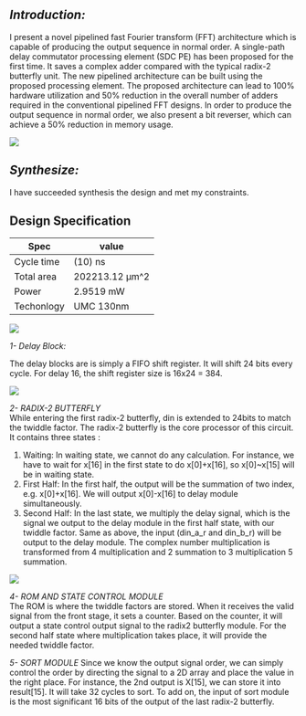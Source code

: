 ## *Introduction:*
I present a novel pipelined fast Fourier transform (FFT) architecture which is capable of producing the output sequence in normal order. A single-path delay commutator processing element (SDC PE) has been proposed for the first time. It saves a complex adder compared with the typical radix-2 butterfly unit. The new pipelined architecture can be built using the proposed processing element. The proposed architecture can lead to 100% hardware utilization and 50% reduction in the overall number of adders required in the conventional pipelined FFT designs. In order to produce the output sequence in normal order, we also present a bit reverser, which can achieve a 50% reduction in memory usage.

<img src= "https://github.com/abdelazeem201/Design-and-ASICImplementation-of-32-Point-FFT-Processor/blob/main/Pics/design.png">

## *Synthesize:*

I have succeeded synthesis the design and met  my constraints.

## Design Specification
|Spec        | value         |
|----------- | ------------- |
|Cycle time  | (10) ns       |
|Total area  | 202213.12 µm^2|
|Power       | 2.9519 mW     |
|Techonlogy  | UMC 130nm     | 

<img src= "https://github.com/abdelazeem201/Design-and-ASICImplementation-of-32-Point-FFT-Processor/blob/main/Pics/FFT.png">

*1- Delay Block:* 

The delay blocks are is simply a FIFO shift register. It will shift 24 bits every cycle. For delay 16, the shift register size is 16x24 = 384.

<img src= "https://github.com/abdelazeem201/Design-and-ASICImplementation-of-32-Point-FFT-Processor/blob/main/Pics/shift.png">

*2- RADIX-2 BUTTERFLY*  
While entering the first radix-2 butterfly, din is extended to 24bits to match the twiddle factor. The radix-2 butterfly is the core processor of this circuit. It contains three states :  
1. Waiting: In waiting state, we cannot do any calculation. For instance, we have to wait for x[16] in the first state to do x[0]+x[16], so x[0]~x[15] will be in waiting state.
2. First Half: In the first half, the output will be the summation of two index, e.g. x[0]+x[16]. We will output x[0]-x[16] to delay module simultaneously.
3. Second Half: In the last state, we multiply the delay signal, which is the signal we output to the delay module in the first half state, with our twiddle factor. Same as above, the input (din_a_r and din_b_r) will be output to the delay module. The complex number multiplication is transformed from 4 multiplication and 2 summation to 3 multiplication 5 summation.

<img src="https://github.com/abdelazeem201/Design-and-ASICImplementation-of-32-Point-FFT-Processor/blob/main/Pics/radix.png">

*4- ROM AND STATE CONTROL MODULE*  
The ROM is where the twiddle factors are stored. When it receives the valid signal from the front stage, it sets a counter. Based on the counter, it will output a state control output signal to the radix2 butterfly module. For the second half state where multiplication takes place, it will provide the needed twiddle factor.  

*5- SORT MODULE* 
Since we know the output signal order, we can simply control the order by directing the signal to a 2D array and place the value in the right place. For instance, the 2nd output is X[15], we can store it into result[15]. It will take 32 cycles to sort. To add on, the input of sort module is the most significant 16 bits of the output of the last radix-2 butterfly.


   
